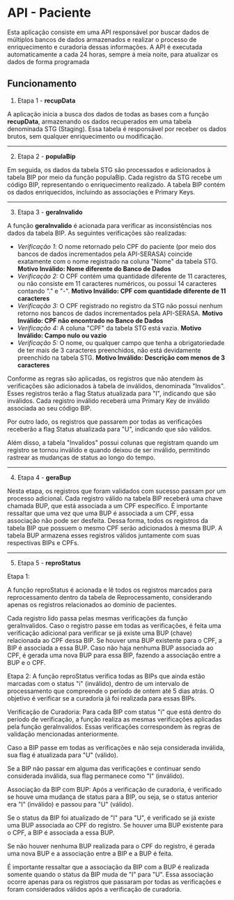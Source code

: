 # API - Paciente

Esta aplicação consiste em uma API responsável por buscar dados de múltiplos bancos de dados armazenados e realizar o processo de enriquecimento e curadoria dessas informações. A API é executada automaticamente a cada 24 horas, sempre á meia noite, para atualizar os dados de forma programada

## Funcionamento

1. Etapa 1 - **recupData**

A aplicação inicia a busca dos dados de todas as bases com a função **recupData**, armazenando os dados recuperados em uma tabela denominada STG (Staging). Essa tabela é responsável por receber os dados brutos, sem qualquer enriquecimento ou modificação.
* * *
2. Etapa 2 - **populaBip**

Em seguida, os dados da tabela STG são processados e adicionados à tabela BIP por meio da função populaBip. Cada registro da STG recebe um código BIP, representando o enriquecimento realizado. A tabela BIP contém os dados enriquecidos, incluindo as associações e Primary Keys.
* * *
3. Etapa 3 - **geraInvalido**

A função **geraInvalido** é acionada para verificar as inconsistências nos dados da tabela BIP. As seguintes verificações são realizadas:
- *Verificação 1*: O nome retornado pelo CPF do paciente (por meio dos bancos de dados incrementados pela API-SERASA) coincide exatamente com o nome registrado na coluna "Nome" da tabela STG. **Motivo Inválido: Nome diferente do Banco de Dados**
- *Verificação 2:* O CPF contém uma quantidade diferente de 11 caracteres, ou não consiste em 11 caracteres numéricos, ou possui 14 caracteres contando "." e "-". **Motivo Inválido: CPF com quantidade diferente de 11 caracteres**
- *Verificação 3:* O CPF registrado no registro da STG não possui nenhum retorno nos bancos de dados incrementados pela API-SERASA. **Motivo Inválido: CPF não encontrado no Banco de Dados**
- *Verificação 4:* A coluna "CPF" da tabela STG está vazia. **Motivo Inválido: Campo nulo ou vazio**
- *Verificação 5:* O nome, ou qualquer campo que tenha a obrigatoriedade de ter mais de 3 caracteres preenchidos, não está devidamente preenchido na tabela STG. **Motivo Inválido: Descrição com menos de 3 caracteres**

Conforme as regras são aplicadas, os registros que não atendem às verificações são adicionados à tabela de inválidos, denominada "Invalidos". Esses registros terão a flag Status atualizada para "I", indicando que são inválidos. Cada registro inválido receberá uma Primary Key de inválido associada ao seu código BIP.

Por outro lado, os registros que passarem por todas as verificações receberão a flag Status atualizada para "U", indicando que são válidos.

Além disso, a tabela "Invalidos" possui colunas que registram quando um registro se tornou inválido e quando deixou de ser inválido, permitindo rastrear as mudanças de status ao longo do tempo.
* * *
4. Etapa 4 - **geraBup**

Nesta etapa, os registros que foram validados com sucesso passam por um processo adicional. Cada registro válido na tabela BIP receberá uma chave chamada BUP, que está associada a um CPF específico. É importante ressaltar que uma vez que uma BUP é associada a um CPF, essa associação não pode ser desfeita.
Dessa forma, todos os registros da tabela BIP que possuem o mesmo CPF serão adicionados à mesma BUP. A tabela BUP armazena esses registros válidos juntamente com suas respectivas BIPs e CPFs.
* * *
5. Etapa 5 - **reproStatus**

Etapa 1:

A função reproStatus é acionada e lê todos os registros marcados para reprocessamento dentro da tabela de Reprocessamento, considerando apenas os registros relacionados ao domínio de pacientes.

Cada registro lido passa pelas mesmas verificações da função geraInvalidos. Caso o registro passe em todas as verificações, é feita uma verificação adicional para verificar se já existe uma BUP (chave) relacionada ao CPF dessa BIP. Se houver uma BUP existente para o CPF, a BIP é associada a essa BUP. Caso não haja nenhuma BUP associada ao CPF, é gerada uma nova BUP para essa BIP, fazendo a associação entre a BUP e o CPF.

Etapa 2:
A função reproStatus verifica todas as BIPs que ainda estão marcadas com o status "i" (inválido), dentro de um intervalo de processamento que compreende o período de ontem até 5 dias atrás. O objetivo é verificar se a curadoria já foi realizada para essas BIPs.

Verificação de Curadoria:
Para cada BIP com status "i" que está dentro do período de verificação, a função realiza as mesmas verificações aplicadas pela função geraInvalidos. Essas verificações correspondem às regras de validação mencionadas anteriormente.

Caso a BIP passe em todas as verificações e não seja considerada inválida, sua flag é atualizada para "U" (válido).

Se a BIP não passar em alguma das verificações e continuar sendo considerada inválida, sua flag permanece como "I" (inválido).

Associação da BIP com BUP:
Após a verificação de curadoria, é verificado se houve uma mudança de status para a BIP, ou seja, se o status anterior era "I" (inválido) e passou para "U" (válido).

Se o status da BIP foi atualizado de "I" para "U", é verificado se já existe uma BUP associada ao CPF do registro. Se houver uma BUP existente para o CPF, a BIP é associada a essa BUP.

Se não houver nenhuma BUP realizada para o CPF do registro, é gerada uma nova BUP e a associação entre a BIP e a BUP é feita.

É importante ressaltar que a associação da BIP com a BUP é realizada somente quando o status da BIP muda de "I" para "U". Essa associação ocorre apenas para os registros que passaram por todas as verificações e foram considerados válidos após a verificação de curadoria.